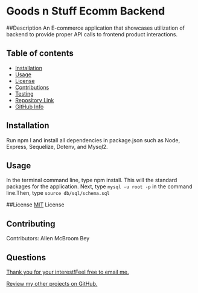 # Goods n Stuff Ecomm Backend

##Description
An E-commerce application that showcases utilization of backend to provide proper API calls to frontend product interactions.


## Table of contents
  - [Installation](#Installation)
  - [Usage](#Usage)
  - [License](#License)
  - [Contributions](#Contributions)
  - [Testing](#Testing)
  - [Repository Link](#Repository)
  - [GitHub Info](#GitHub) 
  ## Installation
Run npm I and install all dependencies in package.json such as Node, Express, Sequelize, Dotenv, and Mysql2.

## Usage
In the terminal command line, type npm install. This will
the standard packages for the application. Next, type `mysql -u root -p` in the command line.Then, type `source db/sql/schema.sql`

##License
[MIT](https://opensource.org/licenses/MIT) License

## Contributing
Contributors: Allen McBroom Bey

## Questions
[Thank you for your interest!Feel free to email me.](mailto:almcbroombey@email.com)

[Review my other projects on GitHub.](https://www.github.com/AllenM03)
